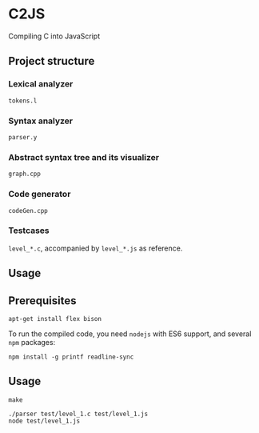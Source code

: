 # C2JS
Compiling C into JavaScript

## Project structure

### Lexical analyzer
`tokens.l`

### Syntax analyzer
`parser.y`

### Abstract syntax tree and its visualizer
`graph.cpp`

### Code generator
`codeGen.cpp`

### Testcases
`level_*.c`, accompanied by `level_*.js` as reference.


## Usage

## Prerequisites

    apt-get install flex bison

To run the compiled code, you need `nodejs` with ES6 support, and several `npm` packages:

    npm install -g printf readline-sync

## Usage

    make
    
    ./parser test/level_1.c test/level_1.js
    node test/level_1.js
